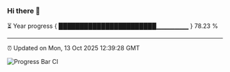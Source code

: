 ### Hi there 👋

⏳ Year progress { ███████████████████████▁▁▁▁▁▁▁ } 78.23 %

---

⏰ Updated on Mon, 13 Oct 2025 12:39:28 GMT

![Progress Bar CI](https://github.com/liununu/liununu/workflows/Progress%20Bar%20CI/badge.svg)
